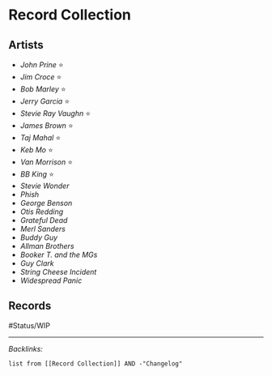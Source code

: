 # Record Collection

## Artists

* *John Prine* ⭐
* *Jim Croce* ⭐
* *Bob Marley* ⭐
* *Jerry Garcia* ⭐
* *Stevie Ray Vaughn* ⭐
* *James Brown* ⭐
* *Taj Mahal* ⭐
* *Keb Mo* ⭐
* *Van Morrison* ⭐
* *BB King*  ⭐
* *Stevie Wonder* 
* *Phish*
* *George Benson* 
* *Otis Redding*
* *Grateful Dead*
* *Merl Sanders*
* *Buddy Guy* 
* *Allman Brothers*
* *Booker T. and the MGs*
* *Guy Clark*
* *String Cheese Incident*
* *Widespread Panic*

## Records

\#Status/WIP 

---

*Backlinks:*

````dataview
list from [[Record Collection]] AND -"Changelog"
````
